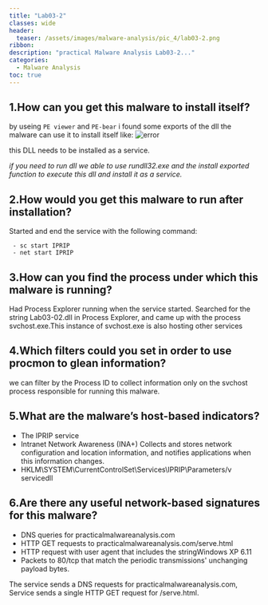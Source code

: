 ```yaml
---
title: "Lab03-2"
classes: wide
header:
  teaser: /assets/images/malware-analysis/pic_4/lab03-2.png
ribbon:
description: "practical Malware Analysis Lab03-2..."
categories:
  - Malware Analysis
toc: true
---
```



## 1.How can you get this malware to install itself?

by useing `PE viewer` and `PE-bear` i found some exports of the dll the malware can use it to install itself like:
![error](assets/images/malware-analysis/pic3-2/self-install)

this DLL needs to be installed as a service.

*if you need to run dll we able to use rundll32.exe and the install exported function to execute this dll and install it as a service.*

## 2.How would you get this malware to run after installation?
Started and end the service with the following command:
```
 - sc start IPRIP
 - net start IPRIP
```

## 3.How can you find the process under which this malware is running?
Had Process Explorer running when the service started. Searched for the string Lab03-02.dll in Process Explorer, and came up with the process svchost.exe.This instance of svchost.exe is also hosting other services


## 4.Which filters could you set in order to use procmon to glean information?
we can filter by the Process ID to collect information only on the svchost process responsible for running this malware.


## 5.What are the malware’s host-based indicators?
   
   - The IPRIP service
   - Intranet Network Awareness (INA+) Collects and stores network configuration and location information, and notifies applications when this 
     information changes.
   - HKLM\SYSTEM\CurrentControlSet\Services\IPRIP\Parameters\/v servicedll
 

## 6.Are there any useful network-based signatures for this malware? 
 
  
  - DNS queries for practicalmalwareanalysis.com
  - HTTP GET requests to practicalmalwareanalysis.com/serve.html
  - HTTP request with user agent that includes the stringWindows XP 6.11
  - Packets to 80/tcp that match the periodic transmissions' unchanging payload bytes.

 The service sends a DNS requests for practicalmalwareanalysis.com,
 Service sends a single HTTP GET request for /serve.html.

  



